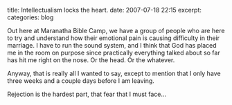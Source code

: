 title: Intellectualism locks the heart.
date: 2007-07-18 22:15
excerpt: 
categories: blog

Out here at Maranatha Bible Camp, we have a group of people who are here to try and understand how their emotional pain is causing difficulty in their marriage. I have to run the sound system, and I think that God has placed me in the room on purpose since practically everything talked about so far has hit me right on the nose. Or the head. Or the whatever.

Anyway, that is really all I wanted to say, except to mention that I only have three weeks and a couple days before I am leaving.

Rejection is the hardest part, that fear that I must face...